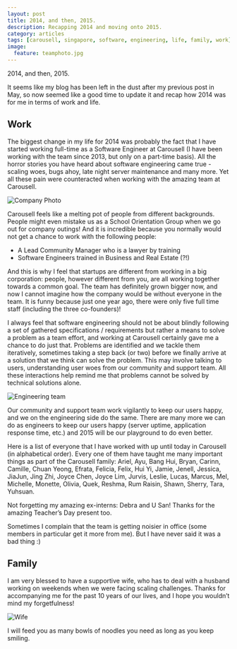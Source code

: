 ```yaml
---
layout: post
title: 2014, and then, 2015.
description: Recapping 2014 and moving onto 2015.
category: articles
tags: [carousell, singapore, software, engineering, life, family, work]
image:
  feature: teamphoto.jpg
---
```


2014, and then, 2015.

It seems like my blog has been left in the dust after my previous post in May,
so now seemed like a good time to update it and recap how 2014 was for me in
terms of work and life.

## Work

The biggest change in my life for 2014 was probably the fact that I have
started working full-time as a Software Engineer at Carousell (I have been
working with the team since 2013, but only on a part-time basis). All the
horror stories you have heard about software engineering came true - scaling
woes, bugs ahoy, late night server maintenance and many more. Yet all these
pain were counteracted when working with the amazing team at Carousell.

![Company Photo](https://fbcdn-sphotos-e-a.akamaihd.net/hphotos-ak-xfa1/t31.0-8/1890504_10154864703655151_4890744198562458929_o.jpg)

Carousell feels like a melting pot of people from different backgrounds.
People might even mistake us as a School Orientation Group when we go out for
company outings! And it is incredible because you normally would not get a
chance to work with the following people:

- A Lead Community Manager who is a lawyer by training
- Software Engineers trained in Business and Real Estate (?!)

And this is why I feel that startups are different from working in a big
corporation: people, however different from you, are all working together
towards a common goal. The team has definitely grown bigger now, and now I
cannot imagine how the company would be without everyone in the team. It is
funny because just one year ago, there were only five full time staff
(including the three co-founders)!

I always feel that software engineering should not be about blindly following a
set of gathered specifications / requirements but rather a means to solve a
problem as a team effort, and working at Carousell certainly gave me a chance
to do just that. Problems are identified and we tackle them iteratively,
sometimes taking a step back (or two) before we finally arrive at a solution
that we think can solve the problem. This may involve talking to users,
understanding user woes from our community and support team. All these
interactions help remind me that problems cannot be solved by technical
solutions alone.

![Engineering team](http://photos-e.ak.instagram.com/hphotos-ak-xfa1/t51.2885-15/10852787_309100565951228_748514379_n.jpg)

Our community and support team work vigilantly to keep our users happy, and we
on the engineering side do the same. There are many more we can do as engineers
to keep our users happy (server uptime, application response time, etc.) and
2015 will be our playground to do even better.

Here is a list of everyone that I have worked with up until today in Carousell
(in alphabetical order). Every one of them have taught me many important things
as part of the Carousell family: Ariel, Ayu, Bang Hui, Bryan, Carinn, Camille, Chuan
Yeong, Efrata, Felicia, Felix, Hui Yi, Jamie, Jenell, Jessica, JiaJun, Jing
Zhi, Joyce Chen, Joyce Lim, Jurvis, Leslie, Lucas, Marcus, Mel, Michelle, Monette,
Olivia, Quek, Reshma, Rum Raisin, Shawn, Sherry, Tara, Yuhsuan.

Not forgetting my amazing ex-interns: Debra and U San! Thanks for the amazing
Teacher’s Day present too.

Sometimes I complain that the team is getting noisier in office (some members
in particular get it more from me). But I have never said it was a bad thing :)

## Family

I am very blessed to have a supportive wife, who has to deal with a husband
working on weekends when we were facing scaling challenges. Thanks for
accompanying me for the past 10 years of our lives, and I hope you wouldn’t
mind my forgetfulness!

![Wife](https://fbcdn-sphotos-d-a.akamaihd.net/hphotos-ak-xap1/v/t1.0-9/10402393_10154703641095151_2406746139345890039_n.jpg?oh=0f755c55e70f629acf0d073f54d018ce&oe=5564404B&__gda__=1429711646_eed6e3fa34f7a24c2ada1e644556e1f2)

I will feed you as many bowls of noodles you need as long as you keep smiling.
